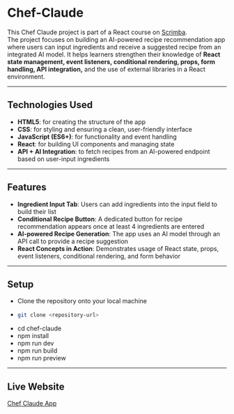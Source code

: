 # Chef-Claude

This Chef Claude project is part of a React course on [Scrimba](https://scrimba.com).  
The project focuses on building an AI-powered recipe recommendation app where users can input ingredients and receive a suggested recipe from an integrated AI model. It helps learners strengthen their knowledge of **React state management, event listeners, conditional rendering, props, form handling, API integration,** and the use of external libraries in a React environment.

---

## Technologies Used

- **HTML5**: for creating the structure of the app  
- **CSS**: for styling and ensuring a clean, user-friendly interface  
- **JavaScript (ES6+)**: for functionality and event handling  
- **React**: for building UI components and managing state  
- **API + AI Integration**: to fetch recipes from an AI-powered endpoint based on user-input ingredients  

---

## Features

- **Ingredient Input Tab**: Users can add ingredients into the input field to build their list  
- **Conditional Recipe Button**: A dedicated button for recipe recommendation appears once at least 4 ingredients are entered  
- **AI-powered Recipe Generation**: The app uses an AI model through an API call to provide a recipe suggestion  
- **React Concepts in Action**: Demonstrates usage of React state, props, event listeners, conditional rendering, and form behavior  

---

## Setup

- Clone the repository onto your local machine  
- ```bash
  git clone <repository-url>  
- cd chef-claude
- npm install
- npm run dev
- npm run build
- npm run preview  

---

## Live Website

[Chef Claude App](https://chef-claude-gray.vercel.app/)
